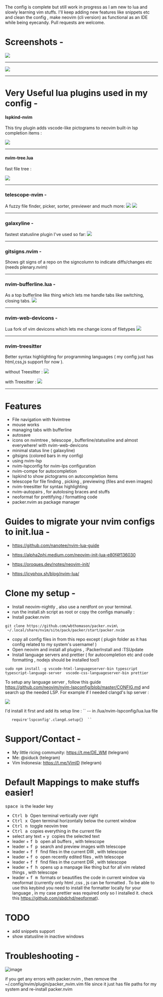 
The config is complete but still work in progress as I am new to lua and slowly learning vim stuffs. I'll keep adding new features like snippets etc and clean the config ,  make neovim (cli version) as functional as an IDE while being eyecandy. Pull requests are welcome.

# Screenshots -

<img src ="https://raw.githubusercontent.com/siduck76/personal-backup/master/rice%20flex/initialNvim.png"><hr>
<kbd><img src ="https://raw.githubusercontent.com/siduck76/personal-backup/master/rice%20flex/nvimRice2.png"></kbd><hr>

# Very Useful lua plugins used in my config - 

#### lspkind-nvim
This tiny plugin adds vscode-like pictograms to neovim built-in lsp completion items :

 <kbd><img src = "https://raw.githubusercontent.com/siduck76/personal-backup/master/rice%20flex/lspkind.png"></kbd><hr>
 
#### nvim-tree.lua 
fast file tree : 

 <kbd><img src = "https://raw.githubusercontent.com/siduck76/personal-backup/master/rice%20flex/nvimtree.png"></kbd><hr>
 
### telescope-nvim - 
A fuzzy file finder, picker, sorter, previewer and much more: 
<kbd> <img src = "https://raw.githubusercontent.com/siduck76/personal-backup/master/rice%20flex/tel.png"></kbd>
<kbd> <img src = "https://raw.githubusercontent.com/siduck76/personal-backup/master/rice%20flex/telmedia.png"></kbd><hr>


### galaxyline -
fastest statusline plugin I've used so far: 
 <kbd><img src = "https://raw.githubusercontent.com/siduck76/personal-backup/master/rice%20flex/statusline.png"></kbd><hr>
 
### gitsigns.nvim -
Shows git signs of a repo on the signcolumn to indicate diffs/changes etc  (needs plenary.nvim)
<hr>

### nvim-bufferline.lua -
As a top bufferline like thing which lets me handle tabs like switching, closing tabs.
<kbd> <img src = "https://raw.githubusercontent.com/siduck76/personal-backup/master/rice%20flex/bufferline.png"></kbd>
<hr>
 
### nvim-web-devicons -
Lua fork of vim devicons which lets me change icons of filetypes
<kbd> <img src = "https://raw.githubusercontent.com/siduck76/personal-backup/master/rice%20flex/image.png"></kbd><hr>
 
### nvim-treesitter 
Better syntax highlighting for programming languages ( my config just has html,css,js support for now ). 

 without Treesitter :
<kbd> <img src = "https://raw.githubusercontent.com/siduck76/personal-backup/master/rice%20flex/woTree.png"></kbd>
 
 with Treesitter :
<kbd> <img src = "https://raw.githubusercontent.com/siduck76/personal-backup/master/rice%20flex/wiTree.png"></kbd><hr>

# Features

- File navigation with Nvimtree 
- mouse works
- managing tabs with bufferline 
- autosave
- icons on nvimtree , telescope , bufferline/statusline and almost everywhere! with nvim-web-devicons
- minimal status line ( galaxyline)
- gitsigns (colored bars in my config)
- using nvim-lsp
- nvim-lspconfig for nvim-lps configuration
- nvim-compe for autocompletion 
- lspkind to show pictograms on autocompletion items
- telescope for file finding , picking , previewing (files and even images)
- nvim-treesitter for syntax highlighting 
- nvim-autopairs , for autolosing braces and stuffs 
- neoformat for prettifying / formatting code 
- packer.nvim as package manager

# Guides to migrate your nvim configs to init.lua - 

- https://github.com/nanotee/nvim-lua-guide

- https://alpha2phi.medium.com/neovim-init-lua-e80f4f136030

- https://oroques.dev/notes/neovim-init/ 

- https://icyphox.sh/blog/nvim-lua/

# Clone my setup - 

- Install neovim-nightly , also use a nerdfont on your terminal.
- run the install.sh script as root or copy the configs manually : 
- Install packer.nvim 

```shell
git clone https://github.com/wbthomason/packer.nvim\
 ~/.local/share/nvim/site/pack/packer/start/packer.nvim
```
 - copy all config files in from this repo except ( plugin folder as it has config related to my system's username! )
 - Open neovim and install all plugins , :PackerInstall and :TSUpdate 
 - Install language servers and prettier ( for autocompletion etc and code formatting , nodejs should be installed too!) 
 ``` 
 sudo npm install -g vscode-html-languageserver-bin typescript typescript-language-server  vscode-css-languageserver-bin prettier
 ```
 
 To setup any language server , follow this guide https://github.com/neovim/nvim-lspconfig/blob/master/CONFIG.md and search up the needed LSP. For example if I needed clangd's lsp server : 
 
 <kbd>
 <img src = "https://raw.githubusercontent.com/siduck76/personal-backup/master/rice%20flex/clang.png">
  </kbd>

  I'd install it first and add its setup line :
  `` -- in /lua/nvim-lspconfig/lua.lua file 
  
       require'lspconfig'.clangd.setup{}  `` 
       
 # Support/Contact -  
 - My little ricing community: https://t.me/DE_WM (telegram)
 - Me: @siduck (telegram)
 - Vim Indonesia: https://t.me/VimID (telegram)
  
 # Default Mappings to make stuffs easier!
 
 <kbd> space </kbd> is the leader key 
 
 - <kbd> Ctrl </kbd>  <kbd> b </kbd> Open terminal vertically over right
 - <kbd> Ctrl </kbd>  <kbd> x </kbd> Open terminal horizontally below the current window 
 - <kbd> Ctrl </kbd>  <kbd> n </kbd> toggle neovim tree 
 - <kbd> Ctrl </kbd>  <kbd> a </kbd> copies everything in the current file 
 - select any text + <kbd> y </kbd> copies the selected text 
 - leader + <kbd> f </kbd>  <kbd> b </kbd> open all buffers , with  telescope 
 - leader + <kbd> f </kbd>  <kbd> p </kbd> search and preview images with telescope 
 - leader + <kbd> f </kbd>  <kbd> f </kbd> find files in the current DIR , with telescope 
 - leader + <kbd> f </kbd>  <kbd> o </kbd> open recently edited files , with telescope 
 - leader + <kbd> f </kbd>  <kbd> f </kbd> find files in the current DIR , with telescope 
 - leader + <kbd> f </kbd>  <kbd> h </kbd> opens up a manpage like thing but for all vim related things , with telescope 
 - leader + <kbd> f </kbd>  <kbd> m </kbd>  formats or beautifies the code in current window via neoformat
  (currently only html ,css , js can be formatted . To be able to use this keybind you need to install the formatter locally for your language , in my case prettier was required only so I installed it. check this <a> https://github.com/sbdchd/neoformat</a>).
  
 # TODO
 
 - add snippets support 
 - show statusline in inactive windows
 
 # Troubleshooting -
 
 ![image](https://user-images.githubusercontent.com/59060246/111059898-f096cf00-84be-11eb-977a-f91d622ee5b9.png)
 
if you get any errors with packer.nvim , then remove the ~/.config/nvim/plugin/packer_nvim.vim file since it just has file paths for my system 
and re-install packer.nvim
